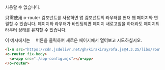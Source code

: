 <template is="exm-article">
<a href="../../publics/examples/use-hash-router/demo.html" preview></a>
<a href="../../publics/examples/use-hash-router/page1.html" main></a>
<a href="../../publics/examples/use-hash-router/page2.html"></a>
<a href="../../publics/examples/use-hash-router/app-config.mjs"></a>
</template>

사용할 수 없습니다.

只需使用 o-router 컴포넌트를 사용하면 앱 컴포넌트의 라우터를 현재 웹 페이지와 연결할 수 있습니다. 페이지와 라우터가 바인딩되면 페이지 새로고침을 하더라도 페이지의 라우터 상태를 유지할 수 있습니다.

이 예시에서는 <span style='font-family: "iconfont"'>&#xe7cb;</span> 버튼을 클릭하여 새로운 페이지에서 열어보고 시도하십시오.

```html
<l-m src="https://cdn.jsdelivr.net/gh/kirakiray/ofa.js@4.3.25/libs/router/dist/router.min.mjs"></l-m>
<o-router fix-body>
  <o-app src="./app-config.mjs"></o-app>
</o-router>
```